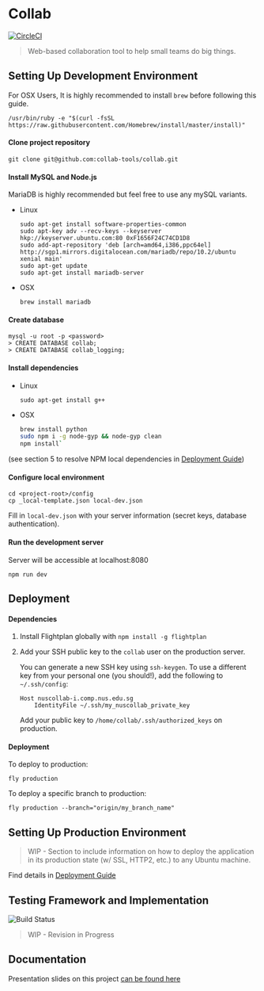 # Collab

[![CircleCI](https://img.shields.io/circleci/project/github/collab-tools/collab.svg)](https://circleci.com/gh/collab-tools/collab)

> Web-based collaboration tool to help small teams do big things.

## Setting Up Development Environment

For OSX Users, It is highly recommended to install `brew` before following this guide.

`/usr/bin/ruby -e "$(curl -fsSL https://raw.githubusercontent.com/Homebrew/install/master/install)"`


#### Clone project repository

`git clone git@github.com:collab-tools/collab.git`

#### Install MySQL and Node.js

MariaDB is highly recommended but feel free to use any mySQL variants.

- Linux

    ```
    sudo apt-get install software-properties-common
    sudo apt-key adv --recv-keys --keyserver hkp://keyserver.ubuntu.com:80 0xF1656F24C74CD1D8
    sudo add-apt-repository 'deb [arch=amd64,i386,ppc64el] http://sgp1.mirrors.digitalocean.com/mariadb/repo/10.2/ubuntu xenial main'
    sudo apt-get update
    sudo apt-get install mariadb-server
    ```

- OSX

    ```
    brew install mariadb
    ```

#### Create database

```
mysql -u root -p <password>
> CREATE DATABASE collab;
> CREATE DATABASE collab_logging;
```

#### Install dependencies

- Linux

    ```
    sudo apt-get install g++
    ```

- OSX

    ```bash
    brew install python
    sudo npm i -g node-gyp && node-gyp clean
    npm install`
    ```

(see section 5 to resolve NPM local dependencies in [Deployment Guide](https://github.com/collab-tools/collab/blob/master/DeploymentGuide.md))

#### Configure local environment

```
cd <project-root>/config
cp _local-template.json local-dev.json
```

Fill in `local-dev.json` with your server information (secret keys, database authentication).

#### Run the development server

Server will be accessible at localhost:8080

```
npm run dev
```

## Deployment

#### Dependencies

1. Install Flightplan globally with `npm install -g flightplan`
2. Add your SSH public key to the `collab` user on the production server.

    You can generate a new SSH key using `ssh-keygen`. To use a different key from your
    personal one (you should!), add the following to `~/.ssh/config`:

    ```
    Host nuscollab-i.comp.nus.edu.sg
        IdentityFile ~/.ssh/my_nuscollab_private_key
    ```

    Add your public key to `/home/collab/.ssh/authorized_keys` on production.

#### Deployment

To deploy to production:

```
fly production
```

To deploy a specific branch to production:

```
fly production --branch="origin/my_branch_name"
```


## Setting Up Production Environment

> WIP - Section to include information on how to deploy the application in its production state (w/ SSL, HTTP2, etc.) to any Ubuntu machine.

Find details in [Deployment Guide](https://github.com/collab-tools/collab/blob/master/DeploymentGuide.md)

## Testing Framework and Implementation

![Build Status](https://codeship.com/projects/167854/status?branch=master)

> WIP - Revision in Progress

Documentation
-----------------
Presentation slides on this project [can be found here](http://seowyanyi.org/pdfs/FYP_Final_Presentation.pdf)
